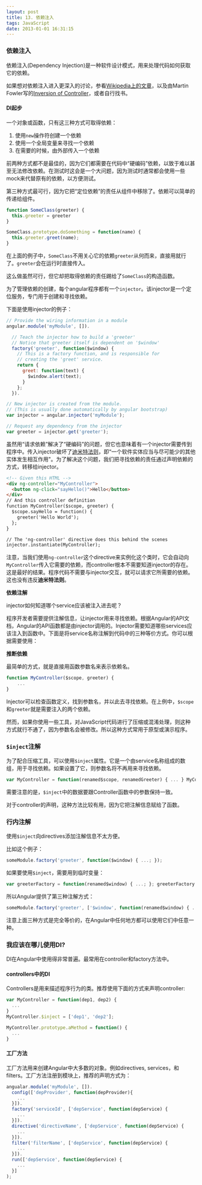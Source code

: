 ```yaml
---
layout: post
title: 13. 依赖注入
tags: JavaScript
date: 2013-01-01 16:31:15
---
```


### 依赖注入

依赖注入(Dependency Injection)是一种软件设计模式，用来处理代码如何获取它的依赖。

如果想对依赖注入进入更深入的讨论，参看[Wikipedia上的文章](http://en.wikipedia.org/wiki/Dependency_injection)，以及由Martin Fowler写的[Inversion of Controller](http://martinfowler.com/articles/injection.html)，或者自行找书。

#### DI起步

一个对象或函数，只有这三种方式可取得依赖：

1. 使用`new`操作符创建一个依赖
2. 使用一个全局变量来寻找一个依赖
3. 在需要的时候，由外部传入一个依赖

前两种方式都不是最佳的，因为它们都需要在代码中“硬编码”依赖，以致于难以甚至无法修改依赖。在测试时这会是一个大问题，因为测试时通常都会使用一些mock来代替原有的依赖，以方便测试。

第三种方式最可行，因为它把“定位依赖”的责任从组件中移除了。依赖可以简单的传递给组件。

```js
function SomeClass(greeter) {
  this.greeter = greeter
}

SomeClass.prototype.doSomething = function(name) {
  this.greeter.greet(name);
}
```

在上面的例子中，`SomeClass`不用关心它的依赖`greeter`从何而来，直接用就行了。`greeter`会在运行时直接传入。

这么做虽然可行，但它却把取得依赖的责任踢给了`SomeClass`的构造函数。

为了管理依赖的创建，每个angular程序都有一个`injector`。该injector是一个定位服务，专门用于创建和寻找依赖。

下面是使用injector的例子：

```js
// Provide the wiring information in a module
angular.module('myModule', []).

  // Teach the injector how to build a 'greeter'
  // Notice that greeter itself is dependent on '$window'
  factory('greeter', function($window) {
    // This is a factory function, and is responsible for 
    // creating the 'greet' service.
    return {
      greet: function(text) {
        $window.alert(text);
      }
    };
  }).

// New injector is created from the module. 
// (This is usually done automatically by angular bootstrap)
var injector = angular.injector('myModule');

// Request any dependency from the injector
var greeter = injector.get('greeter');
```

虽然用“请求依赖”解决了“硬编码”的问题，但它也意味着有一个injector需要传到程序中。传入injector破坏了[迪米特法则](http://en.wikipedia.org/wiki/Law_of_Demeter)，即“一个软件实体应当与尽可能少的其他实体发生相互作用"。为了解决这个问题，我们把寻找依赖的责任通过声明依赖的方式，转移给injector。

```html
<!-- Given this HTML -->
<div ng-controller="MyController">
  <button ng-click="sayHello()">Hello</button>
</div>
// And this controller definition
function MyController($scope, greeter) {
  $scope.sayHello = function() {
    greeter('Hello World');
  };
}

// The 'ng-controller' directive does this behind the scenes
injector.instantiate(MyController);
```

注意，当我们使用`ng-controller`这个directive来实例化这个类时，它会自动向`MyController`传入它需要的依赖，而controller根本不需要知道injector的存在。这是最好的结果。程序代码不需要与injector交互，就可以请求它所需要的依赖。这也没有违反**迪米特法则**。

**依赖注解**

injector如何知道哪个service应该被注入进去呢？

程序开发者需要提供注解信息，让injector用来寻找依赖。根据Angular的API文档，Angular的API函数都是由injector调用的。Injector需要知道哪些services应该注入到函数中。下面是将service名称注解到代码中的三种等价方式。你可以根据需要使用：

**推断依赖**

最简单的方式，就是直接用函数参数名来表示依赖名。

```js
function MyController($scope, greeter) {
    ...
}
```

Injector可以检查函数定义，找到参数名，并以此去寻找依赖。在上例中，`$scope`和`greeter`就是需要注入的两个依赖。

然而，如果你使用一些工具，对JavaScript代码进行了压缩或混淆处理，则这种方式就行不通了，因为参数名会被修改。所以这种方式常用于原型或演示程序。

### `$inject`注解

为了配合压缩工具，可以使用`$inject`属性。它是一个由service名称组成的数组，用于寻找依赖。如果设置了它，则参数名将不再用来寻找依赖。

```js
var MyController = function(renamed$scope, renamedGreeter) { ... } MyController.$inject = ['$scope', 'greeter']; ```
```

需要注意的是，`$inject`中的数据要跟Controller函数中的参数保持一致。

对于controller的声明，这种方法比较有用，因为它把注解信息赋给了函数。

### 行内注解

使用`$inject`向directives添加注解信息不太方便。

比如这个例子：

```js
someModule.factory('greeter', function($window) { ...; }); 
```

如果要使用`$inject`，需要用到临时变量：

```js
var greeterFactory = function(renamed$window) { ...; }; greeterFactory.$inject = ['$window']; someModule.factory('greeter', greeterFactory); 
```

所以Angular提供了第三种注解方式：

```js
someModule.factory('greeter', ['$window', function(renamed$window) { ...; }]);
```

注意上面三种方式是完全等价的，在Angular中任何地方都可以使用它们中任意一种。

### 我应该在哪儿使用DI?

DI在Angular中使用得非常普遍。最常用在controller和factory方法中。

#### controllers中的DI

Controllers是用来描述程序行为的类。推荐使用下面的方式来声明controller:

```js
var MyController = function(dep1, dep2) {
  ...
}
MyController.$inject = ['dep1', 'dep2'];

MyController.prototype.aMethod = function() {
  ...
}
```

#### 工厂方法

工厂方法用来创建Angular中大多数的对象。例如directives, services，和filters。工厂方法注册到模块上，推荐的声明方式为：

```js
angualar.module('myModule', []).
  config(['depProvider', function(depProvider){
    ...
  }]).
  factory('serviceId', ['depService', function(depService) {
    ...
  }]).
  directive('directiveName', ['depService', function(depService) {
    ...
  }]).
  filter('filterName', ['depService', function(depService) {
    ...
  }]).
  run(['depService', function(depService) {
    ...
  }]
);
```
